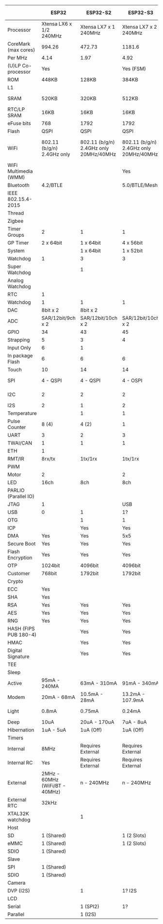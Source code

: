 |                       | ESP32                             | ESP32-S2                                     | ESP32-S3                                     | ESP32-C2<br>(ESP8684)         | ESP32-C3                                     | ESP32-C6                                        | ESP32-H2            |
| --------------------- | --------------------------------- | -------------------------------------------- | -------------------------------------------- | ----------------------------- | -------------------------------------------- | ----------------------------------------------- | ------------------- |
| Processor             | Xtensa LX6 x 1/2<br>240MHz        | Xtensa LX7 x 1<br>240MHz                     | Xtensa LX7 x 2<br>240MHz                     | RISC-V x 1<br>120MHz          | RISC-V x 1<br>160MHz                         | RISC-V x 1<br>160MHz                            | RISC-V x 1<br>96MHz |
| CoreMark (max cores)  | 994.26                            | 472.73                                       | 1181.6                                       | 305.42                        | 307.22                                       | 441.32                                          |                     |
| Per MHz               | 4.14                              | 1.97                                         | 4.92                                         | 2.55                          | 2.55                                         | 2.76                                            |                     |
| (U)LP Co-processor    | Yes                               |                                              | Yes (FSM)                                    |                               |                                              | RISC-V x 1<br>20MHz                             |                     |
| ROM                   | 448KB                             | 128KB                                        | 384KB                                        | 576KB                         | 384KB                                        | 320KB                                           | 128KB               |
| L1                    |                                   |                                              |                                              |                               |                                              | 32KB                                            |                     |
| SRAM                  | 520KB                             | 320KB                                        | 512KB                                        | 272KB (16KB Cache)            | 400KB (16KB Cache)                           | 512KB                                           | 320KB               |
| RTC/LP SRAM           | 16KB                              | 16KB                                         | 16KB                                         |                               | 8KB                                          | 16KB                                            | 4KB                 |
| eFuse bits            | 768                               | 1792                                         | 1792                                         | 256                           |                                              |                                                 |                     |
| Flash                 | QSPI                              | QSPI                                         | QSPI                                         |                               | QSPI                                         | QSPI                                            | QSPI                |
| WiFi                  | 802.11 (b/g/n)<br>2.4GHz only     | 802.11 (b/g/n)<br>2.4GHz only<br>20MHz/40MHz | 802.11 (b/g/n)<br>2.4GHz only<br>20MHz/40MHz | 802.11 (b/g/n)<br>2.4GHz only | 802.11 (b/g/n)<br>2.4GHz only<br>20MHz/40MHz | 802.11 (b/g/n/ax)<br>2.4GHz only<br>20MHz/40MHz |                     |
| WiFi Multimedia (WMM) |                                   |                                              | Yes                                          |                               | Yes                                          | Yes                                             |                     |
| Bluetooth             | 4.2/BTLE                          |                                              | 5.0/BTLE/Mesh                                | 5.0/BTLE                      | 5.0/BTLE/Mesh                                | 5.3/BTLE/Mesh                                   | 5.0/BTLE/Mesh       |
| IEEE 802.15.4-2015    |                                   |                                              |                                              |                               |                                              | Yes                                             | Yes                 |
| Thread                |                                   |                                              |                                              |                               |                                              | 1.3                                             | 1.3                 |
| Zigbee                |                                   |                                              |                                              |                               |                                              | 3                                               | 3                   |
| Timer Groups          | 2                                 | 1                                            | 1                                            | 1                             | 1                                            | 1                                               | 1                   |
| GP Timer              | 2 x 64bit                         | 1 x 64bit                                    | 4 x 56bit                                    | 1 x 54bit                     | 2 x 54bit                                    | 2 x 54bit                                       | 2 x 54bit           |
| System                |                                   | 1 x 64bit                                    | 1 x 52bit                                    | 1 x 52bit                     | 1 x 52bit                                    | 1 x 52bit                                       | 1 x 52bit           |
| Watchdog              | 1                                 | 3                                            | 3                                            | 2                             | 3                                            | 3                                               | 3                   |
| Super Watchdog        |                                   | 1                                            |                                              |                               |                                              |                                                 |                     |
| Analog Watchdog       |                                   |                                              |                                              |                               | 1                                            | 1                                               |                     |
| RTC                   | 1                                 |                                              |                                              |                               |                                              |                                                 |                     |
| Watchdog              | 1                                 | 1                                            | 1                                            | 1                             | 1                                            | 1                                               | 1                   |
| DAC                   | 8bit x 2                          | 8bit x 2                                     |                                              |                               |                                              |                                                 |                     |
| ADC                   | SAR/12bit/9ch x 2                 | SAR/12bit/10ch x 2                           | SAR/12bit/10ch x 2                           | SAR/12bit/5ch                 | SAR/12bit/5ch                                | SAR/12bit/7ch                                   | SAR/12bit/5ch       |
| GPIO                  | 34                                | 43                                           | 45                                           | 14                            | 22                                           | 30                                              | 19                  |
| Strapping             | 5                                 | 3                                            | 4                                            | 2                             | 3                                            | 5                                               |                     |
| Input Only            | 6                                 | 1                                            |                                              |                               |                                              |                                                 |                     |
| In package Flash      | 6                                 | 6                                            | 6                                            |                               |                                              | 6                                               |                     |
| Touch                 | 10                                | 14                                           | 14                                           |                               |                                              |                                                 |                     |
| SPI                   | 4 - QSPI                          | 4 - QSPI                                     | 4 - OSPI                                     | 3 - QSPI                      | 3 - QSPI                                     | 1/2 (Flash Only)                                | 3                   |
| I2C                   | 2                                 | 2                                            | 2                                            | 1 (Master Only)               | 1                                            | 1/1 (LP)                                        | 2                   |
| I2S                   | 2                                 | 1                                            | 2                                            |                               | 1                                            | 1                                               | 1                   |
| Temperature           |                                   | 1                                            | 1                                            | 1                             | 1                                            | 1                                               |                     |
| Pulse Counter         | 8 (4)                             | 4 (2)                                        | 1                                            |                               |                                              | 4                                               | 1                   |
| UART                  | 3                                 | 2                                            | 3                                            | 2                             | 2                                            | 2/1(LP)                                         | 2                   |
| TWAI/CAN              | 1                                 | 1                                            | 1                                            |                               | 1                                            | 2                                               | 1                   |
| ETH                   | 1                                 |                                              |                                              |                               |                                              |                                                 |                     |
| RMT/IR                | 8rx/tx                            | 1tx/1rx                                      | 1tx/1rx                                      |                               | 2tx/2rx                                      | 2tx/2rx                                         | 2tx/2rx             |
| PWM                   |                                   |                                              |                                              |                               |                                              |                                                 |                     |
| Motor                 | 2                                 |                                              | 2                                            |                               |                                              | 1                                               | 1                   |
| LED                   | 16ch                              | 8ch                                          | 8ch                                          | 6ch                           | 6ch                                          | 6ch                                             | 6ch                 |
| PARLIO (Parallel IO)  |                                   |                                              |                                              |                               |                                              | 1                                               | 1                   |
| JTAG                  | 1                                 |                                              | USB                                          |                               | 1                                            | 1                                               | 1                   |
| USB                   | 0                                 | 1                                            | 1?                                           |                               | 1                                            | 1                                               | 1                   |
| OTG                   |                                   | 1                                            | 1                                            |                               |                                              |                                                 |                     |
| ICP                   |                                   | Yes                                          | Yes                                          | Yes                           |                                              | Yes                                             |                     |
| DMA                   | Yes                               | Yes                                          | 5x5                                          | 1x1                           | 3x3                                          | 3x3                                             | 3x3                 |
| Secure Boot           | Yes                               | Yes                                          | Yes                                          | Yes                           | Yes                                          | Yes                                             | Yes                 |
| Flash Encryption      | Yes                               | Yes                                          | Yes                                          | Yes                           | Yes                                          | Yes                                             | Yes                 |
| OTP                   | 1024bit                           | 4096bit                                      | 4096bit                                      | 1024bit                       | 4096bit                                      | 4096bit                                         | 4096bit             |
| Customer              | 768bit                            | 1792bit                                      | 1792bit                                      | 256bit                        | 1792bit                                      | 1792bit                                         | 1792bit             |
| Crypto                |                                   |                                              |                                              |                               |                                              |                                                 |                     |
| ECC                   | Yes                               |                                              |                                              | Yes                           |                                              | Yes                                             | Yes                 |
| SHA                   | Yes                               |                                              |                                              | Yes                           | Yes                                          | Yes                                             |                     |
| RSA                   | Yes                               | Yes                                          | Yes                                          |                               | Yes                                          | Yes                                             | Yes                 |
| AES                   | Yes                               | Yes                                          | Yes                                          |                               | Yes                                          | Yes                                             | Yes                 |
| RNG                   | Yes                               | Yes                                          | Yes                                          | Yes                           | Yes                                          | Yes                                             | Yes                 |
| HASH (FIPS PUB 180-4) |                                   | Yes                                          | Yes                                          |                               |                                              | Yes                                             | Yes                 |
| HMAC                  |                                   | Yes                                          | Yes                                          |                               | Yes                                          | Yes                                             | Yes                 |
| Digital Signature     |                                   | Yes                                          | Yes                                          |                               | Yes                                          | Yes                                             | Yes                 |
| TEE                   |                                   |                                              |                                              |                               |                                              | Yes                                             |                     |
| Sleep                 |                                   |                                              |                                              |                               |                                              |                                                 |                     |
| Active                | 95mA - 240MA                      | 63mA - 310mA                                 | 91mA - 340mA                                 | 62mA - 370mA                  | 84mA - 335mA                                 | 71mA - 354mA                                    | 25mA - 148mA        |
| Modem                 | 20mA - 68mA                       | 10.5mA - 28mA                                | 13.2mA - 107.9mA                             | 9.4mA - 15.6mA                | 13mA - 28mA                                  | 14mA - 38mA                                     | 3mA - 17mA          |
| Light                 | 0.8mA                             | 0.75mA                                       | 0.24mA                                       | 0.140mA                       | 0.130mA                                      | 35uA - 0.180mA                                  | 25uA - 85uA         |
| Deep                  | 10uA                              | 20uA - 170uA                                 | 7uA - 8uA                                    | 5uA                           | 5uA                                          | 7uA                                             | 7uA                 |
| Hibernation           | 1uA - 5uA                         | 1uA (Off)                                    | 1uA (Off)                                    | 1uA (Off)                     | 1uA (Off)                                    | 1uA (Off)                                       | 1uA (Off)           |
| Timers                |                                   |                                              |                                              |                               |                                              |                                                 |                     |
| Internal              | 8MHz                              | Requires External                            | Requires External                            | Requires External             | Requires External                            | Requires External                               | Requires External   |
| Internal RC           | Yes                               | Requires External                            | Requires External                            | Requires External             | Requires External                            | Requires External                               | Requires External   |
| External              | 2MHz - 60MHz<br>(WiFi/BT - 40MHz) | n - 240MHz                                   | n - 240MHz                                   | n - 120MHz                    | n - 160MHz                                   | n - 160MHz                                      | n - 96MHz           |
| External RTC          | 32kHz                             |                                              |                                              |                               |                                              |                                                 |                     |
| XTAL32K watchdog      |                                   | 1                                            |                                              |                               |                                              |                                                 |                     |
| Host                  |                                   |                                              |                                              |                               |                                              |                                                 |                     |
| SD                    | 1 (Shared)                        |                                              | 1 (2 Slots)                                  |                               |                                              |                                                 |                     |
| eMMC                  | 1 (Shared)                        |                                              | 1 (2 Slots)                                  |                               |                                              |                                                 |                     |
| SDIO                  | 1 (Shared)                        |                                              |                                              |                               |                                              |                                                 |                     |
| Slave                 |                                   |                                              |                                              |                               |                                              |                                                 |                     |
| SPI                   | 1 (Shared)                        |                                              |                                              |                               |                                              |                                                 |                     |
| SDIO                  | 1 (Shared)                        |                                              |                                              |                               |                                              | 1                                               |                     |
| Camera                |                                   |                                              |                                              |                               |                                              |                                                 |                     |
| DVP (I2S)             |                                   | 1                                            | 1? I2S                                       |                               |                                              |                                                 |                     |
| LCD                   |                                   |                                              |                                              |                               |                                              |                                                 |                     |
| Serial                |                                   | 1 (SPI2)                                     | 1?                                           |                               |                                              |                                                 |                     |
| Parallel              |                                   | 1 (I2S)                                      |                                              |                               |                                              |                                                 |                     |
